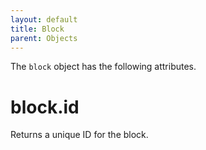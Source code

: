 ```yaml
---
layout: default
title: Block
parent: Objects
---
```


The `block` object has the following attributes.

# block.id

Returns a unique ID for the block.
